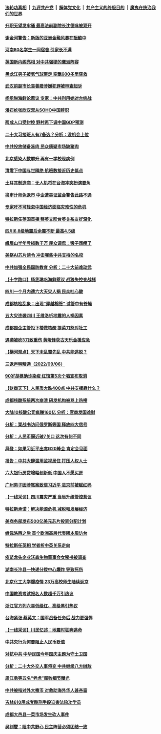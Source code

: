 ####  [法轮功真相](../../../../basic/blob/master/README.md?t=09072101) &nbsp;|&nbsp; [九评共产党](../../../../9ping.md/blob/master/README.md?t=09072101) &nbsp;|&nbsp; [解体党文化](../../../../jtdwh.md/blob/master/README.md?t=09072101)  &nbsp;|&nbsp; [共产主义的终极目的](../../../../gczydzjmd.md/blob/master/README.md?t=09072101) &nbsp;|&nbsp; [魔鬼在统治我们的世界](../../../../mgztzwmdsj.md/blob/master/README.md?t=09072101) 

#### [升职无望发牢骚 最高法前副院长沈德咏被双开](../pages/nsc413/n13819267.md?t=09072101) 

#### [谢金河警告：新版的亚洲金融风暴在酝酿中](../pages/nsc413/n13819180.md?t=09072101) 

#### [河南80名学生一间宿舍 引家长不满](../pages/nsc413/n13819206.md?t=09072101) 

#### [英国新内阁亮相 对中共强硬的鹰派阵容](../pages/nsc413/n13819202.md?t=09072101) 

#### [黑龙江男子被氢气球带走 空飘600多里获救](../pages/nsc413/n13819173.md?t=09072101) 

#### [武汉前副市长袁善腊涉嫌犯罪被审查起诉](../pages/nsc413/n13819197.md?t=09072101) 

#### [杨丞琳海鲜论惹议 专家：中共利用她对台统战](../pages/nsc413/n13819133.md?t=09072101) 

#### [潘石屹张欣双双从SOHO中国辞职](../pages/nsc413/n13819135.md?t=09072101) 

#### [两成人口受封控 野村再下调中国GDP预测](../pages/nsc413/n13819163.md?t=09072101) 

#### [二十大习接班人有7备选？分析：没机会上位](../pages/nsc413/n13819055.md?t=09072101) 

#### [中共投放储备冻肉 民众质疑市场缺猪肉](../pages/nsc413/n13819044.md?t=09072101) 

#### [北京感染人数攀升  再有一学校现病例](../pages/nsc413/n13818945.md?t=09072101) 

#### [清零下中国与世隔绝 航班数接近历史低点](../pages/nsc413/n13819052.md?t=09072101) 

#### [土耳其制造商：无人机将在台海冲突扮演要角](../pages/nsc413/n13819040.md?t=09072101) 

#### [换审计师免退市 中企遭美证监会警告此路不通](../pages/nsc413/n13818792.md?t=09072101) 

#### [专家吁不可轻忽中国经济面临灾难性的危机](../pages/nsc413/n13818967.md?t=09072101) 


#### [特拉斯任英国首相 蔡英文盼台英关系友好深化](../pages/nsc413/n13818914.md?t=09072101) 

#### [四川6.8级地震后余震不断 最高4.5级](../pages/nsc413/n13818875.md?t=09072101) 

#### [峨眉山半年亏损数千万 民众调侃：猴子饿瘦了](../pages/nsc413/n13818910.md?t=09072101) 

#### [美祭AI芯片禁令 冲击哪些中共支持的名校](../pages/nsc413/n13818784.md?t=09072101) 

#### [中共加强全民国防教育 分析：二十大前难动武](../pages/nsc413/n13818943.md?t=09072101) 

#### [【十字路口】杨丞琳吃海鲜惹议 战狼失控变战猪](../pages/nsc413/n13818823.md?t=09072101) 

#### [四川一个月内遭六大天灾人祸 民众吐心酸](../pages/nsc413/n13818803.md?t=09072101) 

#### [成都核检乱象：出现“穿越棉签” 试管中有苍蝇](../pages/nsc413/n13818802.md?t=09072101) 

#### [五大灾连袭四川 王维洛析地震的人祸因素](../pages/nsc413/n13818635.md?t=09072101) 

#### [成都国企主管拒下楼做核酸 提菜刀怒对社工](../pages/nsc413/n13818818.md?t=09072101) 

#### [遇袭被砍3刀致重伤 黄竣锋获古天乐金援应急](../pages/nsc413/n13818772.md?t=09072101) 

#### [【横河观点】天下未乱蜀先乱 中共能逃脱？](../pages/nsc413/n13818826.md?t=09072101) 

#### [三退声明精选（2022/09/06）](../pages/nsc413/n13818857.md?t=09072101) 

#### [90岁胡枫确诊染疫 红馆第5次个唱宣布取消](../pages/nsc413/n13818797.md?t=09072101) 

#### [【财商天下】人民币大跌400点 中共支撑靠什么？](../pages/nsc413/n13818750.md?t=09072101) 

#### [成都核酸系统两次崩溃 研发机构被骂上热搜](../pages/nsc413/n13818751.md?t=09072101) 

#### [大陆10核酸公司疯赚160亿 分析：官商发国难财](../pages/nsc413/n13818632.md?t=09072101) 

#### [分析：栗战书访问俄罗斯等国 释放四大信号](../pages/nsc413/n13818785.md?t=09072101) 

#### [分析：人民币逼近破7关口 这次有何不同](../pages/nsc413/n13818747.md?t=09072101) 

#### [拜登：如果习近平出席G20峰会 肯定会见面](../pages/nsc413/n13818775.md?t=09072101) 

#### [报告：中共大肆滥用监视居住 打压人权人士](../pages/nsc413/n13818714.md?t=09072101) 

#### [六大银行房贷增幅创新低 中国人不愿买房](../pages/nsc413/n13818529.md?t=09072101) 

#### [广州男子因涉冤案致信习近平 进京前被赋红码](../pages/nsc413/n13818724.md?t=09072101) 

#### [【一线采访】四川震灾严重 当局升级管控惹议](../pages/nsc413/n13818410.md?t=09072101) 

#### [特拉斯承诺：解决能源危机 减税和发展经济](../pages/nsc413/n13818630.md?t=09072101) 

#### [美商务部发布500亿美元芯片投资分配计划](../pages/nsc413/n13818517.md?t=09072101) 

#### [继佩洛西之后 首个欧洲高层代表团本周访台](../pages/nsc413/n13818598.md?t=09072101) 

#### [特拉斯任英相 学者析中英关系走向](../pages/nsc413/n13818460.md?t=09072101) 

#### [疫苗龙头企业沃森生物董事会女秘书被调查](../pages/nsc413/n13818428.md?t=09072101) 

#### [湖南长沙县一快递分拨中心爆炸 导致死伤](../pages/nsc413/n13818462.md?t=09072101) 

#### [北京化工大学爆疫情 23万高校师生陆续返京](../pages/nsc413/n13818275.md?t=09072101) 

#### [中国教资考试报名人数超千万引热议](../pages/nsc413/n13818431.md?t=09072101) 

#### [浙江官方列六类低级红、高级黑引热议](../pages/nsc413/n13818427.md?t=09072101) 

#### [台海紧张 蔡英文：国军战备任务后 战力更强悍](../pages/nsc413/n13818392.md?t=09072101) 

#### [【一线采访】川民忆述：地震时狂奔逃命](../pages/nsc413/n13818125.md?t=09072101) 

#### [中共央行为何要阻止人民币贬值](../pages/nsc413/n13818383.md?t=09072101) 

#### [对抗中共 中华民国今年国庆主题为守土卫国](../pages/nsc413/n13818356.md?t=09072101) 

#### [分析：二十大外交人事将变 中共继续八方树敌](../pages/nsc413/n13818209.md?t=09072101) 

#### [周江勇等五名“老虎”腐败细节曝光](../pages/nsc413/n13818374.md?t=09072101) 

#### [中共被指对外大撒币 对救助海外华人甚吝啬](../pages/nsc413/n13818301.md?t=09072101) 

#### [吉林610用成套酷刑手段迫害法轮功学员](../pages/nsc413/n13814775.md?t=09072101) 

#### [成都大邑县一菜市场发生砍人事件](../pages/nsc413/n13818340.md?t=09072101) 

#### [吴钊燮：阻中共野心 民主阵营必须团结一致](../pages/nsc413/n13818287.md?t=09072101) 


